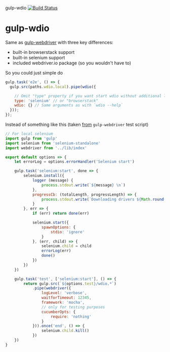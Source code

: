 gulp-wdio [![Build Status](https://travis-ci.org/markelog/gulp-wdio.svg?branch=master)](https://travis-ci.org/webdriverio/gulp-wdio)

# gulp-wdio

Same as [gulp-webdriver](https://github.com/webdriverio/gulp-webdriver) with three key differences:
- built-in browserstack support
- built-in selenium support
- included webdriver.io package (so you wouldn't have to)

So you could just simple do
```js
gulp.task('e2e', () => {
  gulp.src(paths.wdio.local).pipe(wdio({

    // Omit "type" property if you want start wdio without additional layers
    type: 'selenium' // or "browserstack"
    wdio: {} // Same arguments as with `wdio --help`
  }));
});
```

Instead of something like this (taken [from](https://github.com/webdriverio/gulp-webdriver/blob/72c088ece031c70e568296583ef6170bec4ac58d/gulp/test.js) `gulp-webdriver` test script)
```js
// For local selenium
import gulp from 'gulp'
import selenium from 'selenium-standalone'
import webdriver from '../lib/index'

export default options => {
    let errorLog = options.errorHandler('Selenium start')

    gulp.task('selenium:start', done => {
        selenium.install({
            logger (message) {
                process.stdout.write(`${message} \n`)
            },
            progressCb: (totalLength, progressLength) => {
                process.stdout.write(`Downloading drivers ${Math.round(progressLength / totalLength * 100)}% \r`)
            }
        }, err => {
            if (err) return done(err)

            selenium.start({
                spawnOptions: {
                    stdio: 'ignore'
                }
            }, (err, child) => {
                selenium.child = child
                errorLog(err)
                done()
            })
        })
    })

    gulp.task('test', ['selenium:start'], () => {
        return gulp.src(`${options.test}/wdio.*`)
            .pipe(webdriver({
                logLevel: 'verbose',
                waitforTimeout: 12345,
                framework: 'mocha',
                // only for testing purposes
                cucumberOpts: {
                    require: 'nothing'
                }
            })).once('end', () => {
                selenium.child.kill()
            })
    })
}
```
